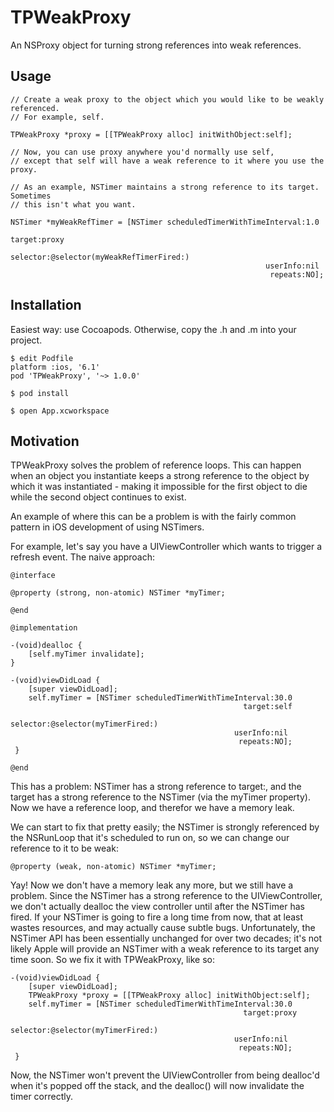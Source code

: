 # TPWeakProxy

An NSProxy object for turning strong references into weak references.

## Usage

    // Create a weak proxy to the object which you would like to be weakly referenced.
    // For example, self.

    TPWeakProxy *proxy = [[TPWeakProxy alloc] initWithObject:self];
    
    // Now, you can use proxy anywhere you'd normally use self,
    // except that self will have a weak reference to it where you use the proxy.
    
    // As an example, NSTimer maintains a strong reference to its target. Sometimes
    // this isn't what you want.

    NSTimer *myWeakRefTimer = [NSTimer scheduledTimerWithTimeInterval:1.0
                                                               target:proxy
                                                             selector:@selector(myWeakRefTimerFired:)
                                                             userInfo:nil
                                                              repeats:NO];
                                                              
## Installation

Easiest way: use Cocoapods. Otherwise, copy the .h and .m into your project.

    $ edit Podfile
    platform :ios, '6.1'
    pod 'TPWeakProxy', '~> 1.0.0'
    
    $ pod install
    
    $ open App.xcworkspace
    
## Motivation

TPWeakProxy solves the problem of reference loops. This can happen when an object you instantiate keeps a strong reference to the object by which it was instantiated - making it impossible for the first object to die while the second object continues to exist.

An example of where this can be a problem is with the fairly common pattern in iOS development of using NSTimers. 

For example, let's say you have a UIViewController which wants to trigger a refresh event. The naive approach:

    @interface

    @property (strong, non-atomic) NSTimer *myTimer;
    
    @end

    @implementation
    
    -(void)dealloc {
        [self.myTimer invalidate];
    }
    
    -(void)viewDidLoad {
        [super viewDidLoad];
        self.myTimer = [NSTimer scheduledTimerWithTimeInterval:30.0
                                                        target:self
                                                      selector:@selector(myTimerFired:)
                                                      userInfo:nil
                                                       repeats:NO];
     }

    @end
    
This has a problem: NSTimer has a strong reference to target:, and the
target has a strong reference to the NSTimer (via the myTimer
property). Now we have a reference loop, and therefor we have a memory leak.

We can start to fix that pretty easily; the NSTimer is strongly referenced by
the NSRunLoop that it's scheduled to run on, so we can change our
reference to it to be weak:

    @property (weak, non-atomic) NSTimer *myTimer;
    
Yay! Now we don't have a memory leak any more, but we still have a
problem. Since the NSTimer has a strong reference to the
UIViewController, we don't actually dealloc the view controller until
after the NSTimer has fired. If your NSTimer is going to fire a long
time from now, that at least wastes resources, and may actually cause
subtle bugs. Unfortunately, the NSTimer API has been essentially 
unchanged for over two decades; it's not likely
Apple will provide an NSTimer with a weak reference to its target any
time soon. So we fix it with TPWeakProxy, like so:

    -(void)viewDidLoad {
        [super viewDidLoad];
        TPWeakProxy *proxy = [[TPWeakProxy alloc] initWithObject:self];
        self.myTimer = [NSTimer scheduledTimerWithTimeInterval:30.0
                                                        target:proxy
                                                      selector:@selector(myTimerFired:)
                                                      userInfo:nil
                                                       repeats:NO];
     }

Now, the NSTimer won't prevent the UIViewController from being
dealloc'd when it's popped off the stack, and the dealloc() will now
invalidate the timer correctly.
